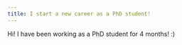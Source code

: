 ```yaml
---
title: I start a new career as a PhD student!
---
```

Hi! I have been working as a PhD student for 4 months! :)